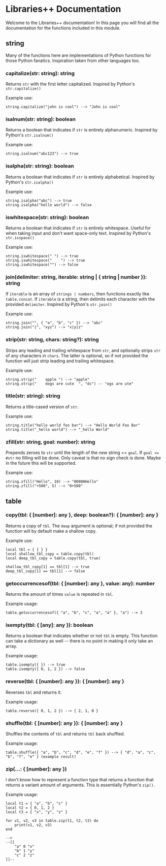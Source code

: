 # Libraries++ Documentation
Welcome to the Libraries++ documentation! In this page you will find all the documentation for the functions included in this module.

## string
Many of the functions here are implementations of Python functions for those Python fanatics. Inspiration taken from other languages too.

### capitalize(str: string): string
Returns `str` with the first letter capitalized. Inspired by Python's `str.capitalize()`

Example use:

```
string.capitalize("john is cool") --> "John is cool"
```

### isalnum(str: string): boolean
Returns a boolean that indicates if `str` is entirely alphanumeric. Inspired by Python's `str.isalnum()`

Example use:

```
string.isalnum("abc123") --> true
```

### isalpha(str: string): boolean
Returns a boolean that indicates if `str` is entirely alphabetical. Inspired by Python's `str.isalpha()`

Example use:

```
string.isalpha("abc") --> true
string.isalpha("hello world") --> false
```

### iswhitespace(str: string): boolean
Returns a boolean that indicates if `str` is entirely whitespace. Useful for when taking input and don't want space-only text. Inspired by Python's `str.isspace()`

Example use:

```
string.iswhitespace(" ") --> true
string.iswhitespace("    ") --> true
string.iswhitespace("") --> false
```

### join(delimiter: string, iterable: string | { string | number }): string
If `iterable` is an array of `strings | numbers`, then functions exactly like `table.concat`. If `iterable` is a string, then delimits each character with the provided `delimiter`. Inspired by Python's `str.join()`

Example use:

```
string.join("", { "a", "b", "c" }) --> "abc"
string.join("|", "xyz") --> "x|y|z"
```

### strip(str: string, chars: string?): string
Strips any leading and trailing whitespace from `str`, and optionally strips `str` of any characters in `chars`. The latter is optional, so if not provided the function will just strip leading and trailing whitespace.

Example use:

```
string.strip("    apple ") --> "apple"
string.strip("    dogs are cute  ", "dc") -- "ogs are ute"
```

### title(str: string): string
Returns a title-cased version of `str`.

Example use:

```
string.title("hello world foo bar") --> "Hello World Foo Bar"
string.title("_hello world") --> "_hello World"
```

### zfill(str: string, goal: number): string
Prepends zeroes to `str` until the length of the new string == `goal`. If `goal <= #str` no filling will be done.
Only caveat is that no sign check is done. Maybe in the future this will be supported.

Example use:

```
string.zfill("Hello", 10) --> "00000Hello"
string.zfill("+500", 5) --> "0+500"
```

## table

### copy(tbl: { [number]: any }, deep: boolean?): { [number]: any }
Returns a copy of `tbl`. The `deep` argument is optional; if not provided the function will by default make a shallow copy.

Example use:

```
local tbl = { { } }
local shallow_tbl_copy = table.copy(tbl)
local deep_tbl_copy = table.copy(tbl, true)

shallow_tbl_copy[1] == tbl[1] --> true
deep_tbl_copy[1] == tbl[1] --> false
```

### getoccurrencesof(tbl: { [number]: any }, value: any): number
Returns the amount of times `value` is repeated in `tbl`.

Example usage:

```
table.getoccurrencesof({ "a", "b", "c", "a", "a" }, "a") --> 3
```

### isempty(tbl: { [any]: any }): boolean
Returns a boolean that indicates whether or not `tbl` is empty. This function can take a dictionary as well -- there is no point in making it only take an array.

Example usage:

```
table.isempty({ }) --> true
table.isempty({ 0, 1, 2 }) --> false
```

### reverse(tbl: { [number]: any }): { [number]: any }
Reverses `tbl` and returns it.

Example usage:

```
table.reverse({ 0, 1, 2 }) --> { 2, 1, 0 }
```

### shuffle(tbl: { [number]: any }): { [number]: any }
Shuffles the contents of `tbl` and returns `tbl` back shuffled.

Example usage:

```
table.shuffle({ "a", "b", "c", "d", "e", "f" }) --> { "d", "a", "c", "b", "f", "e" } (example result)
```

### zip(...: { [number]: any })
I don't know how to represent a function type that returns a function that returns a variant amount of arguments.
This is essentially Python's `zip()`.

Example usage:

```
local t1 = { "a", "b", "c" }
local t2 = { 0, 1, 2 }
local t3 = { "x", "y", "z" }

for v1, v2, v3 in table.zip(t1, t2, t3) do
	print(v1, v2, v3)
end

-->
--[[
	"a" 0 "x"
	"b" 1 "y"
	"c" 2 "z"
]]--
```
